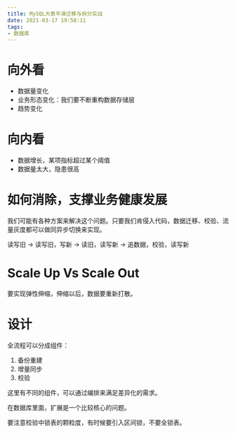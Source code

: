 ```yaml
---
title: MySQL大表平滑迁移与拆分实战
date: 2021-03-17 19:58:11
tags:
- 数据库
---
```


# 向外看

- 数据量变化
- 业务形态变化：我们要不断重构数据存储层
- 趋势变化

# 向内看

- 数据增长，某项指标超过某个阈值
- 数据量太大，隐患很高

# 如何消除，支撑业务健康发展

我们可能有各种方案来解决这个问题。只要我们肯侵入代码，数据迁移、校验、流量灰度都可以做同异步切换来实现。

读写旧 -> 读写旧，写新 -> 读旧，读写新 -> 追数据，校验，读写新

# Scale Up Vs Scale Out

要实现弹性伸缩，伸缩以后，数据要重新打散。

# 设计

全流程可以分成组件：

1. 备份重建
2. 增量同步
3. 校验

这里有不同的组件，可以通过编排来满足差异化的需求。

在数据库里面，扩展是一个比较核心的问题。

要注意校验中锁表的颗粒度，有时候要引入区间锁，不要全锁表。
